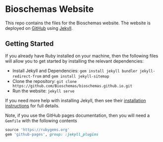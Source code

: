 # Bioschemas Website
This repo contains the files for the Bioschemas website. The website is deployed on [GitHub](https://github.com/) using [Jekyll](https://jekyllrb.com/).

## Getting Started

If you already have Ruby installed on your machine, then the following files will allow you to get started by installing the relevant dependencies:

- Install Jekyll and Dependencies: ```gem install jekyll bundler jekyll-redirect-from``` and ```gem install jekyll-sitemap```
- Clone the repository: ```git clone https://github.com/Bioschemas/bioschemas.github.io.git```
- Run the website: ```jekyll serve```

If you need more help with installing Jekyll, then see their [installation instructions](https://jekyllrb.com/docs/installation/) for full details.

Note, if you use the GitHub pages documentation, then you will need a `Gemfile` with the following contents

```ruby
source 'https://rubygems.org'
gem 'github-pages', group: :jekyll_plugins
```
